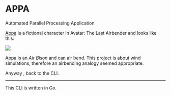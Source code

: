 # APPA
Automated Parallel Processing Application


[Appa]() is a fictional character in Avatar: The Last Airbender and looks like this:

![](https://upload.wikimedia.org/wikipedia/tr/c/c2/Appa.jpg)

Appa is an *Air Bison* and can air bend. This project is about wind simulations, therefore an airbending analogy seemed appropriate. 

Anyway , back to the CLI.

---

This CLI is written in Go.